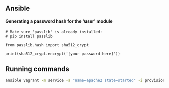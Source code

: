 Ansible
-------


#### Generating a password hash for the 'user' module
    # Make sure 'passlib' is already installed:
    # pip install passlib

    from passlib.hash import sha512_crypt

    print(sha512_crypt.encrypt('[your password here]'))


## Running commands

```bash
ansible vagrant -m service -a "name=apache2 state=started" -i provision/inventory.yml --become
```